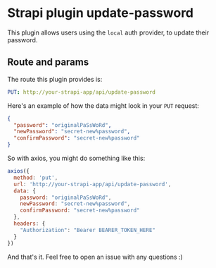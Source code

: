 # Strapi plugin update-password

This plugin allows users using the `local` auth provider, to update their password.

## Route and params
The route this plugin provides is:
```yaml
PUT: http://your-strapi-app/api/update-password
```

Here's an example of how the data might look in your `PUT` request:
```json
{
  "password": "originalPaSsWoRd",
  "newPassword": "secret-new%password",
  "confirmPassword": "secret-new%password"
}
```

So with axios, you might do something like this:
```js
axios({
  method: 'put',
  url: 'http://your-strapi-app/api/update-password',
  data: {
    password: "originalPaSsWoRd",
    newPassword: "secret-new%password",
    confirmPassword: "secret-new%password"
  },
  headers: {
    "Authorization": "Bearer BEARER_TOKEN_HERE"
  }
})
```

And that's it. Feel free to open an issue with any questions :)
